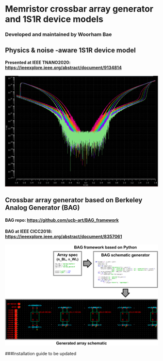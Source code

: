 # Memristor crossbar array generator and 1S1R device models
### Developed and maintained by Woorham Bae

## Physics & noise -aware 1S1R device model
#### Presented at IEEE TNANO2020: https://ieeexplore.ieee.org/abstract/document/9134814
![1S1R device model](/image_1s1r.png)

## Crossbar array generator based on Berkeley Analog Generator (BAG)
#### BAG repo: https://github.com/ucb-art/BAG_framework
#### BAG at IEEE CICC2018: https://ieeexplore.ieee.org/abstract/document/8357061
![Crossbar_array_generator](/image_array.png)

###Installation guide to be updated
